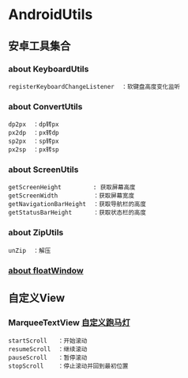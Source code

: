 # AndroidUtils
## 安卓工具集合


### about KeyboardUtils
```
registerKeyboardChangeListener  ：软键盘高度变化监听
```

### about ConvertUtils
```
dp2px  ：dp转px
px2dp  ：px转dp
sp2px  ：sp转px
px2sp  ：px转sp
```


### about ScreenUtils
```
getScreenHeight         : 获取屏幕高度
getScreenWidth          ：获取屏幕宽度
getNavigationBarHeight  ：获取导航栏的高度
getStatusBarHeight      ：获取状态栏的高度
```

### about ZipUtils
```
unZip  ：解压
```

### [about floatWindow](https://github.com/yhaolpz/FloatWindow)


## 自定义View

### MarqueeTextView [自定义跑马灯](https://github.com/xiaweizi/MarqueeTextView)
```
startScroll   ：开始滚动
resumeScroll  ：继续滚动
pauseScroll   ：暂停滚动
stopScroll    ：停止滚动并回到最初位置
```


